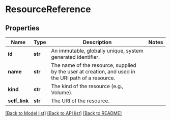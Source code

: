 # ResourceReference

## Properties
Name | Type | Description | Notes
------------ | ------------- | ------------- | -------------
**id** | **str** | An immutable, globally unique, system generated identifier. | 
**name** | **str** | The name of the resource, supplied by the user at creation, and used in the URI path of a resource. | 
**kind** | **str** | The kind of the resource (e.g., Volume). | 
**self_link** | **str** | The URI of the resource. | 

[[Back to Model list]](../README.md#documentation-for-models) [[Back to API list]](../README.md#documentation-for-api-endpoints) [[Back to README]](../README.md)

